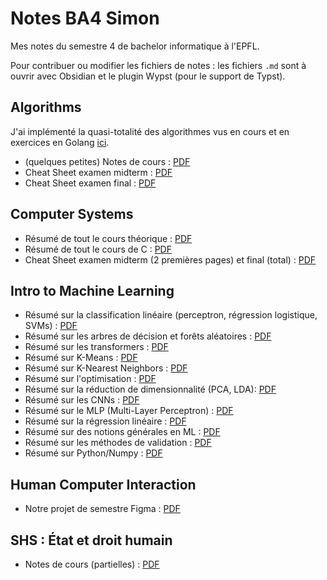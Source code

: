 # Notes BA4 Simon

Mes notes du semestre 4 de bachelor informatique à l'EPFL.

Pour contribuer ou modifier les fichiers de notes : les fichiers `.md` sont à ouvrir avec Obsidian et le plugin Wypst (pour le support de Typst).

## Algorithms

J'ai implémenté la quasi-totalité des algorithmes vus en cours et en exercices en Golang [ici](https://github.com/simon-epfl/algorithms).

* (quelques petites) Notes de cours : [PDF](./algorithms/Algorithms.pdf)
* Cheat Sheet examen midterm : [PDF](./algorithms/cheat_sheet_algo_midterm.pdf)
* Cheat Sheet examen final : [PDF](./algorithms/cheat_sheet_algo_final.pdf)

## Computer Systems

* Résumé de tout le cours théorique : [PDF](./computer-systems/Compsys.pdf)
* Résumé de tout le cours de C : [PDF](./computer-systems/Compsys%20C.pdf)
* Cheat Sheet examen midterm (2 premières pages) et final (total) : [PDF](./computer-systems/cheat_sheet_compsys.pdf)

## Intro to Machine Learning

* Résumé sur la classification linéaire (perceptron, régression logistique, SVMs) : [PDF](./intro-to-machine-learning/ClassificationLinéaire/Classification%20Linéaire.pdf)
* Résumé sur les arbres de décision et forêts aléatoires : [PDF](./intro-to-machine-learning/DecisionTrees/Decision%20Trees.pdf)
* Résumé sur les transformers : [PDF](./intro-to-machine-learning/Transformers/Transformers.pdf)
* Résumé sur K-Means : [PDF](./intro-to-machine-learning/KMeans/K-Means.pdf)
* Résumé sur K-Nearest Neighbors : [PDF](./intro-to-machine-learning/KNN/KNN%20(K%20Nearest%20Neighbors).pdf)
* Résumé sur l'optimisation : [PDF](./intro-to-machine-learning/Optimization/Optimization.pdf)
* Résumé sur la réduction de dimensionnalité (PCA, LDA): [PDF](./intro-to-machine-learning/Réduction%20Linéaire/Réduction.pdf)
* Résumé sur les CNNs : [PDF](./intro-to-machine-learning/CNN/CNN%20Convolutional%20Neural%20Networks.pdf)
* Résumé sur le MLP (Multi-Layer Perceptron) : [PDF](./intro-to-machine-learning/MultiLayerPerceptron/Multi-Layer%20Perceptron.pdf)
* Résumé sur la régression linéaire : [PDF](./intro-to-machine-learning/RegressLineaire/Régression%20Linéaire.pdf)
* Résumé sur des notions générales en ML : [PDF](./intro-to-machine-learning/MISC/Misc.pdf)
* Résumé sur les méthodes de validation : [PDF](./intro-to-machine-learning/Validation/Validation.pdf)
* Résumé sur Python/Numpy : [PDF](./intro-to-machine-learning/Intro%20to%20ML%20Python.pdf)

## Human Computer Interaction

* Notre projet de semestre Figma : [PDF](./human-computer-interaction/IPS_Exsight.fig)

## SHS : État et droit humain

* Notes de cours (partielles) : [PDF](./droit-des-affaires/Droit%20des%20affaires.pdf)
